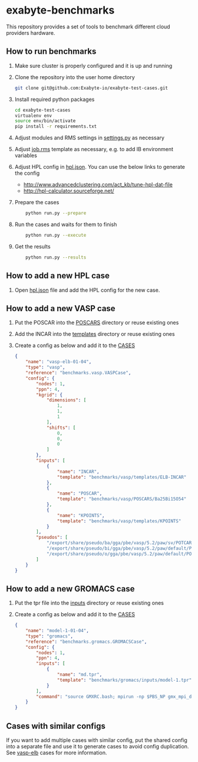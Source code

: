 # exabyte-benchmarks

This repository provides a set of tools to benchmark different cloud providers hardware.

## How to run benchmarks

1. Make sure cluster is properly configured and it is up and running

2. Clone the repository into the user home directory
    
    ```bash
    git clone git@github.com:Exabyte-io/exabyte-test-cases.git
    ```

3. Install required python packages

    ```bash
    cd exabyte-test-cases
    virtualenv env
    source env/bin/activate
    pip install -r requirements.txt
    ```

4. Adjust modules and RMS settings in [settings.py](settings.py) as necessary

5. Adjust [job.rms](job.rms) template as necessary, e.g. to add IB environment variables

6. Adjust HPL config in [hpl.json](cases/hpl.json). You can use the below links to generate the config
    - http://www.advancedclustering.com/act_kb/tune-hpl-dat-file
    - http://hpl-calculator.sourceforge.net/

6. Prepare the cases

    ```bash
        python run.py --prepare    
    ```

7. Run the cases and waits for them to finish

    ```bash
        python run.py --execute
    ```

8. Get the results
    ```bash
        python run.py --results
    ```

## How to add a new HPL case

1. Open [hpl.json](cases/hpl.json) file and add the HPL config for the new case.

## How to add a new VASP case

1. Put the POSCAR into the [POSCARS](benchmarks/vasp/POSCARS) directory or reuse existing ones

2. Add the INCAR into the [templates](benchmarks/vasp/templates) directory or reuse existing ones

3. Create a config as below and add it to the [CASES](cases/__init__.py)

    ```json
    {
        "name": "vasp-elb-01-04",
        "type": "vasp",
        "reference": "benchmarks.vasp.VASPCase",
        "config": {
            "nodes": 1,
            "ppn": 4,
            "kgrid": {
                "dimensions": [
                    1,
                    1,
                    1
                ],
                "shifts": [
                    0,
                    0,
                    0
                ]
            },
            "inputs": [
                {
                    "name": "INCAR",
                    "template": "benchmarks/vasp/templates/ELB-INCAR"
                },
                {
                    "name": "POSCAR",
                    "template": "benchmarks/vasp/POSCARS/Ba25Bi15O54"
                },
                {
                    "name": "KPOINTS",
                    "template": "benchmarks/vasp/templates/KPOINTS"
                }
            ],
            "pseudos": [
                "/export/share/pseudo/ba/gga/pbe/vasp/5.2/paw/sv/POTCAR",
                "/export/share/pseudo/bi/gga/pbe/vasp/5.2/paw/default/POTCAR",
                "/export/share/pseudo/o/gga/pbe/vasp/5.2/paw/default/POTCAR"
            ]
        }
    }
    ```

## How to add a new GROMACS case 

1. Put the tpr file into the [inputs](benchmarks/gromacs/inputs) directory or reuse existing ones

2. Create a config as below and add it to the [CASES](cases/__init__.py)

    ```json
    {
        "name": "model-1-01-04",
        "type": "gromacs",
        "reference": "benchmarks.gromacs.GROMACSCase",
        "config": {
            "nodes": 1,
            "ppn": 4,
            "inputs": [
                {
                    "name": "md.tpr",
                    "template": "benchmarks/gromacs/inputs/model-1.tpr"
                }
            ],
            "command": "source GMXRC.bash; mpirun -np $PBS_NP gmx_mpi_d mdrun -ntomp 1 -s md.tpr -deffnm md"
        }
    }
    ```


## Cases with similar configs

If you want to add multiple cases with similar config, put the shared config into a separate file and use it to generate cases to avoid config duplication. See [vasp-elb](cases/__init__.py) cases for more information.

